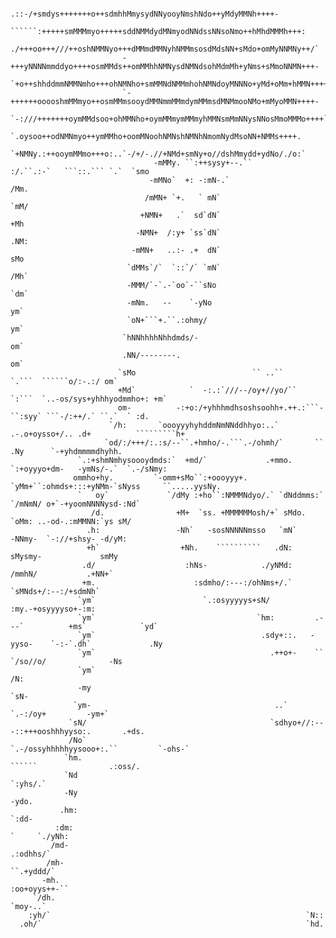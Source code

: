 ```````````````                                      .---/++++++++++++++/hh++oNmdsoyNMmyodmy++odMmoshso+++/.
                                  .::-/+smdys+++++++o++sdmhhMmysydNNyooyNmshNdo++yMdyMMNh++++-           
                            ``````:+++++smMMMmyo+++++sddNMMdydMNmyodNNdssNNsoNmo++hMhdMMMh+++:            
                          ./+++oo+++///++oshNMMNyo+++dMMmdMMNyhNMMmsosdMdsNN+sMdo+omMyNNMNy++/`           
                         -+++yNNNNmmddyo++++osmMMds++omMMhhNMNysdNMNdsohMdmMh+yNms+sMmoNNMN+++-           
                        `+o++shhddmmNMMNmho+++ohNMNho+smMMNdNMMmhohNMNdoyMNNNo+yMd+oMm+hMMN++++`          
                         `-++++++ooooshmMMmyo++osmMMmsooydMMNmmMMmdymMMmsdMNMmooNMo+mMyoMMN++++-          
                          `-:///+++++++oymMMdsoo+ohMMNho+oymMMmymMMmyhMMNsmMmNNysNNosMmoMMMo++++`         
                                `.oysoo++odNMNmyo++ymMMho+oomMNoohNMNshNMNhNmomNydMsoNN+NMMs++++.          
                                `+NMNy.:++ooymMMmo+++o:..`-/+/-.//+NMd+smNy+o//dshMmydd+ydNo/./o:`         
                                -mMMy. ``:++sysy+--.``             :/.``.:-`   ```::.``` `.`  `smo         
                               -mMNo`  +: -:mN-.`                                              /Mm.        
                              /mMN+ `+.   ` mN`                                                `mM/        
                             +NMN+   .`  sd`dN`                                                 +Mh        
                            -NMN+  /:y+ `ss`dN`                                                 .NM:       
                           -mMN+   ..:- .+  dN`                                                  sMo       
                          `dMMs`/`  `::`/` `mN`                                                  /Mh`      
                          -MMM/`-`.-`oo`-``sNo                                                   `dm`      
                          -mNm.   --    `-yNo                                                     ym`      
                          `oN+```+.``.:ohmy/                                                      ym`      
                         `hNNhhhhNhhdmds/-                                                        om`       
                         .NN/--------.                                                            om`       
                        `sMo                          `` ..``                `.```  ``````o/:-.:/ om`       
                        +Md`            `  -:.:`///--/oy+//yo/``  `:```  `..-os/sys+yhhhyodmmho+: +m`       
                        om-          -:+o:/+yhhhmdhsoshsoohh+.++.:```-``:syy` ```-/:++/.` ``.`  ` :d.       
                      `/h:       `oooyyyhyhddmNmNNddhhyo:..`  .-.o+oysso+/.. .d+          `````````h+       
                     `od/:/+++/:.:s/--``.+hmho/-.```.-/ohmh/`       ``       .Ny      `-+yhdmmmmdhyhh.      
               `.:+shmNmhysoooydmds:`  +md/`             .+mmo.      `:+oyyyo+dm-   -ymNs/-.`  `.-/sNmy:    
              ommho+hy.         `-omm+sMo``:+oooyyy+.      `yMm+``:ohmds+:::+yNMm-`sNyss     ``.....yysNy.  
               `   oy`             `/dMy :+ho``:NMMMNdyo/.` `dNddmms:`        `/mNmN/ o+`-+yoomNNNNysd-:Nd` 
                  /d.                +M+  `ss. +MMMMMMosh/+` sMdo.              `oMm: ..-od-.:mMMNN:`ys sM/ 
                 .h:                 -Nh`   -sosNNNNNmsso   `mN`                 -NNmy-  `-://+shsy- -d/yM: 
                 +h`                  +Nh.    ``````````   .dN:                   sMysmy-             smMy  
                .d/                    :hNs-            ./yNMd:                    /mmhN/           .+NN+`  
                +m.                      :sdmho/:---:/ohNms+/.`                     `sMNds+/:--:/+sdmNh`    
               `ym`                        `.:osyyyyys+sN/                          :my.-+osyyyyso+-:m:     
               `ym`                                    `hm:         .---`          +ms`            `yd`      
               `ym`                                     .sdy+::.   -yyso-    `-:-`.dh`             .Ny       
               `ym`                                       .++o+-    ``       `/so//o/              -Ns       
               `ym`                                                                                /N:       
               -my                                                                                `sN-       
              `ym-                                         ..`                  `.-:/oy+         -ym+`       
             `sN/                                         `sdhyo+//:---::+++ooshhhyyso:.       .+ds.         
             /No`                                          `.-/ossyhhhhhyysooo+:.``         `-ohs-`          
            `hm.                                                   ``````                .:oss/.             
            `Nd                                                                       `:yhs/.`              
            -Ny                                                                      -ydo.                 
           .hm:                                                                    `:dd-                    
          :dm:                                                            `     `./yNh:               
         /md-                                                                .:odhhs/`                 
        /mh-                                                            ``.+yddd/`                       
       -mh.                                                        :oo+oyys++-``                        
     `/dh.                                                        `moy-..`                             
    :yh/`                                                         `N::                                
  .oh/`                                                           `hd.                                
